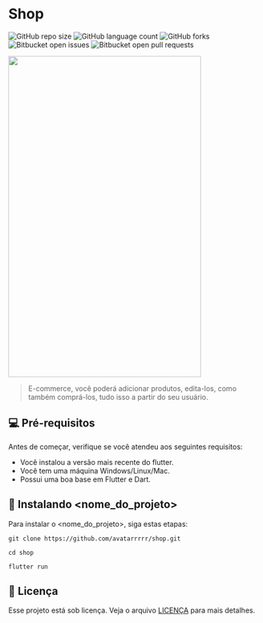 # Shop

<!---Veja https://shields.io para outras pessoas ou para personalizar este conjunto de escudos. Você pode querer incluir dependências, status do projeto e informações de licença aqui--->

![GitHub repo size](https://img.shields.io/github/repo-size/avatarrrrr/shop?style=for-the-badge)
![GitHub language count](https://img.shields.io/github/languages/count/avatarrrrr/shop?style=for-the-badge)
![GitHub forks](https://img.shields.io/github/forks/avatarrrrr/shop?style=for-the-badge)
![Bitbucket open issues](https://img.shields.io/bitbucket/issues/avatarrrrr/shop?style=for-the-badge)
![Bitbucket open pull requests](https://img.shields.io/bitbucket/pr-raw/avatarrrrr/shop?style=for-the-badge)

<img src="assets/demo.gif" width="384" height="640" />

> E-commerce, você poderá adicionar produtos, edita-los, como também comprá-los, tudo isso a partir do seu usuário.

## 💻 Pré-requisitos

Antes de começar, verifique se você atendeu aos seguintes requisitos:
<!---Estes são apenas requisitos de exemplo. Adicionar, duplicar ou remover conforme necessário--->
* Você instalou a versão mais recente do flutter.
* Você tem uma máquina Windows/Linux/Mac.
* Possui uma boa base em Flutter e Dart.

## 🚀 Instalando <nome_do_projeto>

Para instalar o <nome_do_projeto>, siga estas etapas:

```
git clone https://github.com/avatarrrrr/shop.git

cd shop

flutter run
```

## 📝 Licença

Esse projeto está sob licença. Veja o arquivo [LICENÇA](LICENSE.md) para mais detalhes.
